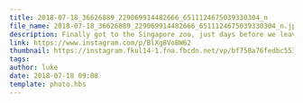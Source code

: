 ```yaml
---
title: 2018-07-18_36626889_229069914482666_6511124675039330304_n
file_name: 2018-07-18_36626889_229069914482666_6511124675039330304_n.jpg
description: Finally got to the Singapore zoo, just days before we leave!
link: https://www.instagram.com/p/BlXg8VoBW62
thumbnail: https://instagram.fkul14-1.fna.fbcdn.net/vp/bf758a76fedbc55347768a61e4c296fc/5C03E1B7/t51.2885-15/sh0.08/e35/s640x640/36626889_229069914482666_6511124675039330304_n.jpg?ig_cache_key=MTgyNjA3MjYxMjgwMDE1MTM3MQ%3D%3D.2
tags: 
author: luke
date: 2018-07-18 09:08
template: photo.hbs
---
```

